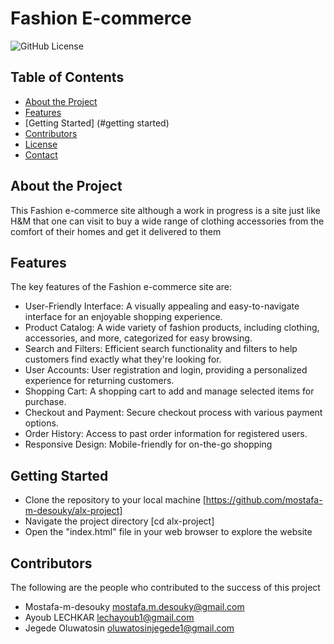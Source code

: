 # Fashion E-commerce

![GitHub License](https://mostafa-m-desouky.github.io/Fashion-Ecommerce/github/license/mostafa-m-desouky/alx-project)

## Table of Contents

- [About the Project](#about-the-project)
- [Features](#features)
- [Getting Started] (#getting started) 
- [Contributors](#contributors)
- [License](#license)
- [Contact](#contact)

## About the Project

This Fashion e-commerce site although a work in progress is a site just like H&M that one can visit to buy a wide range of clothing accessories from the comfort of their homes and get it delivered to them

## Features

The key features of the Fashion e-commerce site are:

- User-Friendly Interface: A visually appealing and easy-to-navigate interface for an enjoyable shopping experience.
- Product Catalog: A wide variety of fashion products, including clothing, accessories, and more, categorized for easy browsing.
- Search and Filters: Efficient search functionality and filters to help customers find exactly what they're looking for.
- User Accounts: User registration and login, providing a personalized experience for returning customers.
- Shopping Cart: A shopping cart to add and manage selected items for purchase.
- Checkout and Payment: Secure checkout process with various payment options.
- Order History: Access to past order information for registered users.
- Responsive Design: Mobile-friendly for on-the-go shopping

## Getting Started

- Clone the repository to your local machine [https://github.com/mostafa-m-desouky/alx-project]
- Navigate the project directory [cd alx-project]
- Open the "index.html" file in your web browser to explore the website

## Contributors

The following are the people who contributed to the success of this project
- Mostafa-m-desouky <mostafa.m.desouky@gmail.com> 
- Ayoub LECHKAR <lechayoub1@gmail.com>
- Jegede Oluwatosin <oluwatosinjegede1@gmail.com>
